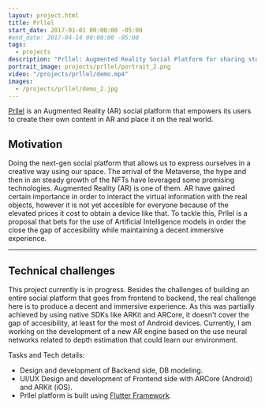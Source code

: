 ```yaml
---
layout: project.html
title: Prllel
start_date: 2017-01-01 00:00:00 -05:00
#end_date: 2017-04-14 00:00:00 -05:00
tags:
  - projects
description: "Prllel: Augmented Reality Social Platform for sharing stories in real places."
portrait_image: projects/prllel/portrait_2.png
video: "/projects/prllel/demo.mp4"
images:
  - /projects/prllel/demo_2.jpg
---
```


<!--
<figure class="video_container" align="left" style="
    display: block;
    margin-left: auto;
    margin-right: auto;
    padding-left: 20px;
    float: right;">
  <video controls="true" allowfullscreen="true" width="200px" height="300px">
    <source src="/projects/prllel/demo.mp4" type="video/mp4">
  </video>
</figure>
-->

[Prllel](https://prllel.co) is an Augmented Reality (AR) social platform that empowers its users to create their own content in AR and place it on the real world.

## Motivation
Doing the next-gen social platform that allows us to express ourselves in a
creative way using our space. The arrival of the Metaverse, the hype and then
in an steady growth of the NFTs have leveraged some promising technologies.
Augmented Reality (AR) is one of them. AR have gained certain importance in
order to interact the virtual information with the real objects, however it is
not yet accesible for everyone because of the elevated prices it cost to obtain
a device like that.
To tackle this, Prllel is a proposal that bets for the use of Artificial
Intelligence models in order the close the gap of accesibility while
maintaining a decent immersive experience.

<hr/>

## Technical challenges
This project currently is in progress. Besides the challenges of building an
entire social platform that goes from frontend to backend, the real challenge
here is to produce a decent and immersive experience. As this was partially
achieved by using native SDKs like ARKit and ARCore, it doesn't cover the
gap of accesibility, at least for the most of Android devices. Currently, I am
working on the development of a new AR engine based on the use neural networks related to depth estimation 
that could learn our environment.

Tasks and Tech details:

- Design and development of Backend side, DB modeling.
- UI/UX Design and development of Frontend side with ARCore (Android) and ARKit (iOS).
- Prllel platform is built using [Flutter Framework](https://flutter.dev/).


